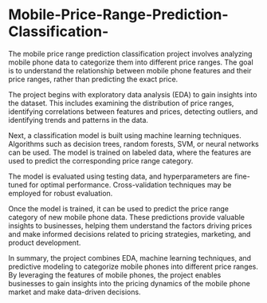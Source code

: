 # Mobile-Price-Range-Prediction-Classification-
The mobile price range prediction classification project involves analyzing mobile phone data to categorize them into different price ranges. The goal is to understand the relationship between mobile phone features and their price ranges, rather than predicting the exact price.

The project begins with exploratory data analysis (EDA) to gain insights into the dataset. This includes examining the distribution of price ranges, identifying correlations between features and prices, detecting outliers, and identifying trends and patterns in the data.

Next, a classification model is built using machine learning techniques. Algorithms such as decision trees, random forests, SVM, or neural networks can be used. The model is trained on labeled data, where the features are used to predict the corresponding price range category.

The model is evaluated using testing data, and hyperparameters are fine-tuned for optimal performance. Cross-validation techniques may be employed for robust evaluation.

Once the model is trained, it can be used to predict the price range category of new mobile phone data. These predictions provide valuable insights to businesses, helping them understand the factors driving prices and make informed decisions related to pricing strategies, marketing, and product development.

In summary, the project combines EDA, machine learning techniques, and predictive modeling to categorize mobile phones into different price ranges. By leveraging the features of mobile phones, the project enables businesses to gain insights into the pricing dynamics of the mobile phone market and make data-driven decisions.
